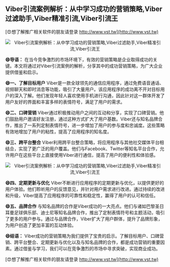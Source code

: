 ## **Viber引流案例解析：从中学习成功的营销策略,Viber过滤助手,Viber精准引流,Viber引流王**

[😍想了解推广相关软件的朋友请登录 http://www.vst.tw](http://www.vst.tw)

 <center><img src="https://vst.tw/MP4/tuiguang/png/2.png" alt="Viber引流案例解析：从中学习成功的营销策略,Viber过滤助手,Viber精准引流,Viber引流王"></center>

**😄导语：**
在当今竞争激烈的市场环境下，有效的营销策略是企业取得成功的关键。本文将通过对Viber引流案例的解析，分享其中的成功营销策略，为广大企业提供借鉴和启示。

**😄一、了解目标用户**
Viber是一款全球领先的通信应用程序，通过免费语音通话、视频聊天和即时消息等功能，吸引了大量用户。该应用程序的成功离不开对目标用户的深入了解。他们发现年轻人喜欢使用手机进行沟通，因此针对这一群体开发了用户友好的界面和丰富多样的表情符号，满足了用户的需求。

**😄二、口碑营销**
Viber通过积极推动用户之间的互动和分享，实现了口碑营销。他们鼓励用户邀请好友注册，通过这种方式扩大了用户基数。Viber还与知名品牌合作，推出了一系列定制表情符号，进一步增加了用户的参与度和忠诚度。这些策略有效地增加了用户的粘性，提高了应用程序的知名度。

**😄三、跨平台整合**
Viber利用跨平台整合策略，将应用程序与其他社交媒体平台相结合，实现了更广泛的用户覆盖。他们与Facebook、Twitter等知名平台合作，允许用户在这些平台上直接使用Viber进行通信，提高了用户的便利性和体验感。

 <center><img src="https://vst.tw/MP4/tuiguang/png/5.png" alt="Viber引流案例解析：从中学习成功的营销策略,Viber过滤助手,Viber精准引流,Viber引流王"></center>

**😄四、定期更新与优化**
Viber不断进行应用程序的定期更新与优化，以提供更好的用户体验。他们聆听用户的反馈意见，并针对用户需求进行改进。通过持续的改进和升级，Viber提高了应用程序的可靠性和稳定性，赢得了用户的认可和信任。

**😄五、品牌合作**
与知名品牌的合作是Viber成功的一大亮点。他们与诸如巴黎圣日耳曼足球俱乐部、迪士尼等知名品牌合作，推出了定制表情符号和主题活动，吸引了更多的用户参与。通过与品牌合作，Viber扩大了用户群体，提升了品牌形象，为用户创造了更加丰富的互动体验。

**😄结语：**
Viber成功的营销策略为我们提供了宝贵的启示。了解目标用户、口碑营销、跨平台整合、定期更新与优化以及与知名品牌的合作，都是成功营销的重要因素。通过借鉴与学习，我们可以在竞争激烈的市场中寻求突破，实现商业成功。

[😍想了解推广相关软件的朋友请登录 http://www.vst.tw](http://www.vst.tw)



